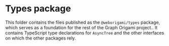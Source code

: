 # Types package

This folder contains the files published as the `@weborigami/types` package, which serves as a foundation for the rest of the Graph Origami project.. It contains TypeScript type declarations for `AsyncTree` and the other interfaces on which the other packages rely.

